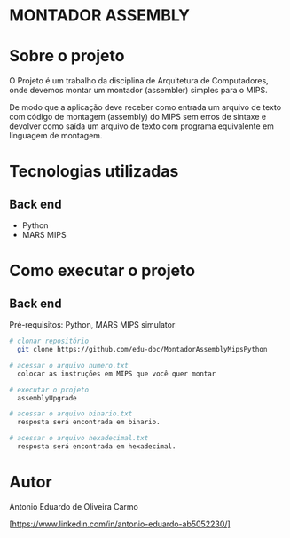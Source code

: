 # MONTADOR ASSEMBLY

# Sobre o projeto

O Projeto é um trabalho da disciplina de Arquitetura de Computadores, onde devemos montar um montador (assembler) simples para o MIPS.

De modo que a aplicação deve receber como entrada um arquivo de texto com código de montagem (assembly) do MIPS sem erros de sintaxe 
e devolver como saída um arquivo de texto com programa equivalente em linguagem de montagem.

# Tecnologias utilizadas
## Back end
- Python
- MARS MIPS

# Como executar o projeto

## Back end
Pré-requisitos: Python,
                MARS MIPS simulator

```bash
# clonar repositório
  git clone https://github.com/edu-doc/MontadorAssemblyMipsPython

# acessar o arquivo numero.txt
  colocar as instruções em MIPS que você quer montar

# executar o projeto
  assemblyUpgrade

# acessar o arquivo binario.txt
  resposta será encontrada em binario.

# acessar o arquivo hexadecimal.txt
  resposta será encontrada em hexadecimal.
```

# Autor

Antonio Eduardo de Oliveira Carmo

[https://www.linkedin.com/in/antonio-eduardo-ab5052230/]

